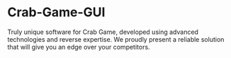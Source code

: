 # Crab-Game-GUI
Truly unique software for Crab Game, developed using advanced technologies and reverse expertise. We proudly present a reliable solution that will give you an edge over your competitors.
